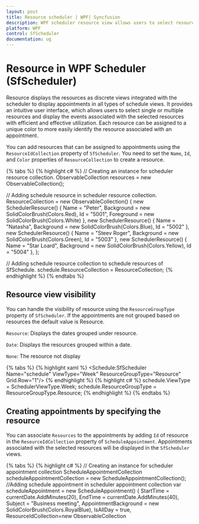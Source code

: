 ```yaml
---
layout: post
title: Resource scheduler | WPF| Syncfusion
description: WPF scheduler resource view allows users to select resources and display with efficient use of the events associated with the selected resources.
platform: WPF
control: SfScheduler
documentation: ug
---
```


# Resource in WPF Scheduler (SfScheduler)

Resource displays the resources as discrete views integrated with the scheduler to display appointments in all types of schedule views. It provides an intuitive user interface, which allows users to select single or multiple resources and display the events associated with the selected resources with efficient and effective utilization. Each resource can be assigned to a unique color to more easily identify the resource associated with an appointment. 

You can add resources that can be assigned to appointments using the `ResourceIdCollection` property of `SfScheduler`. You need to set the `Name`, `Id`, and `Color` properties of `ResourceCollection` to create a resource.

{% tabs %}
{% highlight c# %}
// Creating an instance for scheduler resource collection.
ObservableCollection<object> resources = new ObservableCollection<object>();

// Adding schedule resource in scheduler resource collection.
ResourceCollection = new ObservableCollection<object>()
{
   new SchedulerResource() { Name = "Peter", Background = new SolidColorBrush(Colors.Red), Id = "5001", Foreground = new SolidColorBrush(Colors.White) },
   new SchedulerResource() { Name = "Natasha", Background = new SolidColorBrush(Colors.Blue), Id = "5002" },
   new SchedulerResource() { Name = "Steev Roger", Background = new SolidColorBrush(Colors.Green), Id = "5003" },
   new SchedulerResource() { Name = "Star Loard", Background = new SolidColorBrush(Colors.Yellow), Id = "5004"  },
};

// Adding schedule resource collection to schedule resources of SfSchedule.
schedule.ResourceCollection = ResourceCollection;
{% endhighlight %}
{% endtabs %}


## Resource view visibility

You can handle the visibility of resource using the `ResourceGroupType` property of `SfScheduler`. If the appointments are not grouped based on resources the default value is Resource.

`Resource`: Displays the dates grouped under resource.

`Date`: Displays the resources grouped within a date.

`None`: The resource not display

{% tabs %}
{% highlight xaml %}
<Schedule:SfScheduler Name="schedule" ViewType="Week" ResourceGroupType="Resource" Grid.Row="1"/>
{% endhighlight %}
{% highlight c# %}
schedule.ViewType = SchedulerViewType.Week;
schedule.ResourceGroupType = ResourceGroupType.Resource;
{% endhighlight %}
{% endtabs %}

## Creating appointments by specifying the resource

You can associate `Resources` to the appointments by adding `Id` of resource in the `ResourceIdCollection` property of `ScheduleAppointment`. Appointments associated with the selected resources will be displayed in the `SfScheduler` views. 

{% tabs %}
{% highlight c# %}
// Creating an instance for scheduler appointment collection
ScheduleAppointmentCollection scheduleAppointmentCollection = new ScheduleAppointmentCollection();
//Adding schedule appointment in scheduler appointment collection 
var scheduleAppointment = new ScheduleAppointment()
{
   StartTime = currentDate.AddMinutes(20),
   EndTime = currentDate.AddMinutes(40),
   Subject = "Business meeting",
   AppointmentBackground = new SolidColorBrush(Colors.RoyalBlue),
   IsAllDay = true,
   ResourceIdCollection=new ObservableCollection<object>() { "5001","5002"}
};

scheduleAppointmentCollection.Add(scheduleAppointment1);
//Adding schedule appointment collection to ItemsSource of SfScheduler
scheduler.ItemsSource = scheduleAppointmentCollection;
{% endhighlight %}
{% endtabs %}

## Creating appointments by specifying the custom resource
You can create a custom class `CustomResourceClass` with mandatory fields `Name`, `Subject`, `Id`,`ForegroundColor` and `BackgroundColor`. 

{% tabs %}
{% highlight c# %}
public class CustomResourceClass : INotifyPropertyChanged
    {
        private string subject;
        private int id;
        private Brush background;
        private Brush foreground;

        private string name;

        public string Name
        {
            get { return name; }
            set
            {
                name = value;
                this.RaisePropertyChanged("Name");
            }
        }


        public string Subject
        {
            get { return subject; }
            set
            {
                subject = value;
                this.RaisePropertyChanged("Subject");
            }
        }

        public int Id
        {
            get { return id; }
            set
            {
                id = value;
                this.RaisePropertyChanged("Code");
            }
        }

        public Brush BackgroundColor
        {
            get { return background; }
            set
            {
                background = value;
                this.RaisePropertyChanged("BackgroundColor");
            }
        }

        public Brush ForegroundColor
        {
            get { return foreground; }
            set
            {
                foreground = value;
                this.RaisePropertyChanged("ForegroundColor");
            }
        }

        public event PropertyChangedEventHandler PropertyChanged;

        private void RaisePropertyChanged(string propertyName)
        {
            this.PropertyChanged?.Invoke(this, new PropertyChangedEventArgs(propertyName));
        }
    }

{% endhighlight %}
{% endtabs %}

>**NOTE**
You can inherit this class from `INotifyPropertyChanged` for dynamic changes in custom data.

You can map the properties of `Event` class with our `SfScheduler` control using Scheduler `AppointmentMapping`.


## Assigning custom appointment by specifying the resource

You can associate resources to the custom appointments using the equivalent field of `ResourceIdCollection` in custom appointment class.

### Creating custom appointment

You can create a custom class `Event` with mandatory fields `From`, `To`, `EventName`, and `ResourceIdCollection`. 

{% tabs %}
{% highlight c# %}
/// <summary>
/// Represents custom data properties.
/// </summary>
public class Event
    {
        public string EventName { get; set; }
        public DateTime From { get; set; }
        public DateTime To { get; set; }
        public bool IsAllDay { get; set; }
        public ObservableCollection<object> ResourceIdCollection { get; set; }
    }
{% endhighlight %}
{% endtabs %}

>**NOTE**
You can inherit this class from `INotifyPropertyChanged` for dynamic changes in custom data.

You can map the properties of `CustomResourceClass` class with our `SfScheduler` control using Scheduler `ResourceMapping`.

{% tabs %}
{% highlight xaml %}
<Schedule:SfScheduler Name="schedule" ViewType="Week" ResourceGroupType="Resource">
<Schedule:SfScheduler.ResourceMapping>
<Schedule:ResourceMapping Id="Code" Name="Subject" Background="BackgroundColor" Foreground="ForegroundColor"/>
</Schedule:SfScheduler.ResourceMapping>
</Schedule:SfScheduler>
{% endhighlight %}
{% highlight c# %}
 // Schedule data mapping for custom appointments.
  AppointmentMapping appointmentMapping = new AppointmentMapping();
  appointmentMapping.IsAllDay = "AllDay";
  appointmentMapping.StartTime = "From";
  appointmentMapping.EndTime = "To";
  appointmentMapping.Subject = "Event name";
  appointmentMapping.ResourceIdCollection = "ResourceIdCollection";
  Schedule.AppointmentMapping = appointmentMapping;
{% endhighlight %}
{% endtabs %}


## Mapping

Schedule supports full data binding to any type of `IEnumerable` source. Specify the `ResourceMapping` attribute to map the properties in the underlying data source to the schedule resource.

| Property Name | Description |
|-------------------------------------------------------------------------------------------------------------------------------------------------------------------------------------------------------|--------------------------------------------------------------------------------------------------------------------------|
| `Name` | Maps the property name of custom class, which is equivalent to Name in ScheduleResource. |
| `Id` | Maps the property name of custom class, which is equivalent to Id in ScheduleResource. |
| `Image` | Maps the property name of custom class, which is equivalent to Image in ScheduleResource. |
| `Color`| Maps the property name of custom class, which is equivalent to Color in ScheduleResource. |

>**NOTE**
Custom resource class should contain a mandatory field for resource `Id`.

### Creating a custom resource

You can create a custom class `Event` with mandatory fields `From`, `To`, `EventName`, and `ResourceIdCollection`. 

>**NOTE**
You can inherit this class from `INotifyPropertyChanged` for dynamic changes in custom data.

You can map the properties of `Event` class with our `SfScheduler` control using `ResourceMapping`.

{% tabs %}
{% highlight xaml %}
<schedule:SfSchedule ScheduleView="WeekView" ShowResourceView="True">
<Schedule:SfScheduler.ResourceMapping>
<Schedule:ResourceMapping Id="Code" Name="Subject" Background="BackgroundColor" Foreground="ForegroundColor"/>
</Schedule:SfScheduler.ResourceMapping>
</schedule:SfSchedule>
{% endhighlight %}
{% highlight c# %}
// Creating an instance for resource mapping.
ResourceMapping resourceMapping = new ResourceMapping();

// Mapping the custom data fields. 
resourceMapping.Name = "Subject";
resourceMapping.Background = "BackgroundColor";
resourceMapping.Foreground = "ForegroundColor";
{% endhighlight %}
{% endtabs %}

## Visible resource count

You can customize the number of visible resources in the current view using the `VisibleResourceCount` property of `DaysViewSettings`  or `TimelineViewSettings` in `SfScheduler`.

### DaysViewSetting visible resource count
`DaysViewSetting` applicable for Day, Week and WorkWeek views. By default, value of this property is set to 1.F
{% tabs %}
{% highlight xaml %}
<Schedule:SfScheduler Name="schedule" ViewType="Week" ResourceGroupType="Resource">
<Schedule:SfScheduler.DaysViewSettings>
<Schedule:DaysViewSettings VisibleResourceCount="2"/>
</Schedule:SfScheduler.DaysViewSettings>
</Schedule:SfScheduler>
{% endhighlight %}
{% highlight c# %}
schedule.DaysViewSettings.VisibleResourceCount = 3;
{% endhighlight %}
{% endtabs %}


### TimelineViewSetting visible resource count
`TimelineViewSetting` applicable for Timeline views. By default, value of this property is set to 1.
{% tabs %}
{% highlight xaml %}
<Schedule:SfScheduler Name="schedule" ViewType="Week" ResourceGroupType="Resource">
<Schedule:SfScheduler.TimelineViewSettings>
<Schedule:TimelineViewSettings VisibleResourceCount="2"/>
</Schedule:SfScheduler.TimelineViewSettings>
</Schedule:SfScheduler>
{% endhighlight %}
{% highlight c# %}
schedule.TimelineViewSettings.VisibleResourceCount = 3;
{% endhighlight %}
{% endtabs %}

